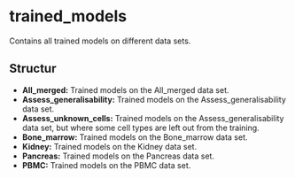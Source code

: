 # trained_models
Contains all trained models on different data sets.

## Structur
- **All_merged:** Trained models on the All_merged data set.
- **Assess_generalisability:** Trained models on the Assess_generalisability data set.
- **Assess_unknown_cells:** Trained models on the Assess_generalisability data set, but where some cell types are left out from the training.
- **Bone_marrow:** Trained models on the Bone_marrow data set.
- **Kidney:** Trained models on the Kidney data set.
- **Pancreas:** Trained models on the Pancreas data set.
- **PBMC:** Trained models on the PBMC data set.